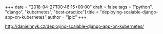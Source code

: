 +++
date = "2018-04-27T00:46:15+00:00"
draft = false
tags = ["python", "django", "kubernetes", "best-practice"]
title = "deploying-scalable-django-app-on-kubernetes"
author = "jpic"
+++

http://danielhnyk.cz/deploying-scalable-django-app-on-kubernetes/


